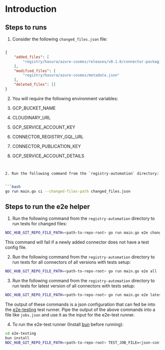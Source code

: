 # Introduction

## Steps to runs

1. Consider the following `changed_files.json` file:
```json

{
    "added_files": [
        "registry/hasura/azure-cosmos/releases/v0.1.6/connector-packaging.json"
    ],
    "modified_files": [
        "registry/hasura/azure-cosmos/metadata.json"
    ],
    "deleted_files": []
}
```

2. You will require the following environment variables:

1. GCP_BUCKET_NAME
2. CLOUDINARY_URL
3. GCP_SERVICE_ACCOUNT_KEY
4. CONNECTOR_REGISTRY_GQL_URL
5. CONNECTOR_PUBLICATION_KEY
6. GCP_SERVICE_ACCOUNT_DETAILS



```bash


2. Run the following command from the `registry-automation` directory:


```bash
go run main.go ci --changed-files-path changed_files.json
```

## Steps to run the e2e helper

1. Run the following command from the `registry-automation` directory to run tests for changed files:

```bash
NDC_HUB_GIT_REPO_FILE_PATH=<path-to-repo-root> go run main.go e2e changed --changed-files-path changed_files.json
```
This command will fail if a newly added connector does not have a test config file.

2. Run the following command from the `registry-automation` directory to run tests for all connectors of all versions with tests setup:

```bash
NDC_HUB_GIT_REPO_FILE_PATH=<path-to-repo-root> go run main.go e2e all
```

3. Run the following command from the `registry-automation` directory to run tests for latest version of all connectors with tests setup:

```bash
NDC_HUB_GIT_REPO_FILE_PATH=<path-to-repo-root> go run main.go e2e latest
```

The output of these commands is a json configuration that can fed be into the [e2e-testing](./e2e-testing/) test runner. Pipe the output of the above commands into a file like `jobs.json` and use it as the input for the e2e-test runner.

4. To run the e2e-test runner (Install [bun](https://bun.sh/docs/installation) before running):
```bash
cd e2e-testing
bun install
NDC_HUB_GIT_REPO_FILE_PATH=<path-to-repo-root> TEST_JOB_FILE=<json-config-from-above> CLI_TAG=latest-staging  bun run start-ndc
```
